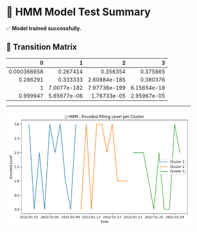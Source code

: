 # 🤖 HMM Model Test Summary
✅ **Model trained successfully.**

## 🔁 Transition Matrix
|           0 |           1 |            2 |           3 |
|------------:|------------:|-------------:|------------:|
| 0.000366658 | 0.267414    | 0.356354     | 0.375865    |
| 0.286291    | 0.333333    | 2.60884e-185 | 0.380376    |
| 1           | 7.0077e-182 | 7.97736e-199 | 6.15654e-18 |
| 0.999947    | 5.65677e-06 | 1.76733e-05  | 2.95967e-05 |

---
![Encoded Sequences](hmm_encoded_sequence_plot.png)
